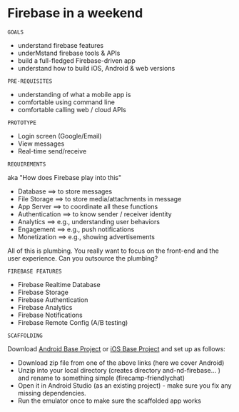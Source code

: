 # Firebase in a weekend

```
GOALS
```
 
 * understand firebase features
 * underMstand firebase tools & APIs
 * build a full-fledged Firebase-driven app
 * understand how to build iOS, Android & web versions
 
```
PRE-REQUISITES
```

 * understanding of what a mobile app is
 * comfortable using command line
 * comfortable calling web / cloud APIs

```
PROTOTYPE
``` 
 * Login screen (Google/Email)
 * View messages
 * Real-time send/receive

```
REQUIREMENTS
```

aka "How does Firebase play into this"

 * Database ==> to store messages
 * File Storage ==> to store media/attachments in message
 * App Server ==> to coordinate all these functions
 * Authentication ==> to know sender / receiver identity
 * Analytics ==> e.g., understanding user behaviors
 * Engagement ==> e.g., push notifications
 * Monetization ==> e.g., showing advertisements

All of this is plumbing. You really want to focus on the front-end and the user experience. Can you outsource the plumbing? 


```
FIREBASE FEATURES
```

  * Firebase Realtime Database
  * Firebase Storage
  * Firebase Authentication
  * Firebase Analytics
  * Firebase Notifications
  * Firebase Remote Config (A/B testing)

```
SCAFFOLDING
```

 Download [Android Base Project](https://github.com/udacity/and-nd-firebase) or [iOS Base Project](https://github.com/udacity/ios-nd-firebase) and set up as follows:

  * Download zip file from one of the above links (here we cover Android)
  * Unzip into your local directory (creates directory and-nd-firebase... ) and rename to something simple (firecamp-friendlychat)
  * Open it in Android Studio (as an existing project) - make sure you fix any missing dependencies.
  * Run the emulator once to make sure the scaffolded app works
  


